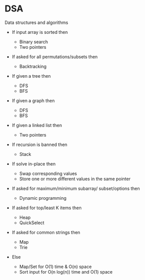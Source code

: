 # DSA
Data structures and algorithms

* If input array is sorted then
  - Binary search
  - Two pointers

* If asked for all permutations/subsets then
  - Backtracking

* If given a tree then
  - DFS
  - BFS

* If given a graph then
  - DFS
  - BFS

* If given a linked list then
  - Two pointers

* If recursion is banned then
    - Stack

* If solve in-place then
  - Swap corresponding values
  - Store one or more different values in the same pointer

* If asked for maximum/minimum subarray/ subset/options then
  - Dynamic programming

* If asked for top/least K items then
  - Heap
  - QuickSelect

* If asked for common strings then
  - Map
  - Trie

* Else
  - Map/Set for O(1) time & O(n) space
  - Sort input for O(n log(n)) time and O(1) space
